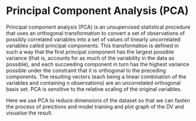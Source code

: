 # Principal Component Analysis (PCA)

Principal component analysis (PCA) is an unsupervised statistical procedure that uses an orthogonal transformation 
to convert a set of observations of possibly correlated variables into a set of values of linearly uncorrelated variables
called principal components. This transformation is defined in such a way that the first principal component has the largest
possible variance (that is, accounts for as much of the variability in the data as possible), and each succeeding component in 
turn has the highest variance possible under the constraint that it is orthogonal to the preceding components. The resulting vectors
(each being a linear combination of the variables and containing n observations)
are an uncorrelated orthogonal basis set. PCA is sensitive to the relative scaling of the original variables.

Here we use PCA to reduce dimensions of the dataset so that we can fasten the process of preictions and model training
and plot graph of the DV and visuaiise the result.
